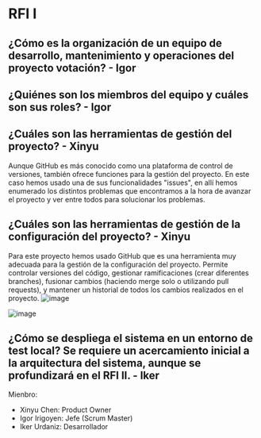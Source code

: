 # RFI I
## ¿Cómo es la organización de un equipo de desarrollo, mantenimiento y operaciones del proyecto votación? - Igor

## ¿Quiénes son los miembros del equipo y cuáles son sus roles? - Igor

## ¿Cuáles son las herramientas de gestión del proyecto? - Xinyu
Aunque GitHub es más conocido como una plataforma de control de versiones, también ofrece funciones para la gestión del proyecto. En este caso hemos usado una de sus funcionalidades "issues", en allí hemos enumerado los distintos problemas que encontramos a la hora de avanzar el proyecto y ver entre todos para solucionar los problemas.

## ¿Cuáles son las herramientas de gestión de la configuración del proyecto? - Xinyu
Para este proyecto hemos usado GitHub que es una herramienta muy adecuada para la gestión de la configuración del proyecto. Permite controlar versiones del código, gestionar ramificaciones (crear diferentes branches), fusionar cambios (haciendo merge solo o utilizando pull requests), y mantener un historial de todos los cambios realizados en el proyecto.
![image](https://github.com/xinyuchen602/Gestion-de-tecnologias-informaticas-en-las-organizaciones/assets/83186292/370da9a9-0a59-4ae9-b6db-814813035486)

![image](https://github.com/xinyuchen602/Gestion-de-tecnologias-informaticas-en-las-organizaciones/assets/83186292/3fbba2ae-0a5d-48b3-858e-16dd58e887d1)

## ¿Cómo se despliega el sistema en un entorno de test local? Se requiere un acercamiento inicial a la arquitectura del sistema, aunque se profundizará en el RFI II. - Iker

Mienbro:
- Xinyu Chen: Product Owner
- Igor Irigoyen: Jefe (Scrum Master)
- Iker Urdaniz: Desarrollador
